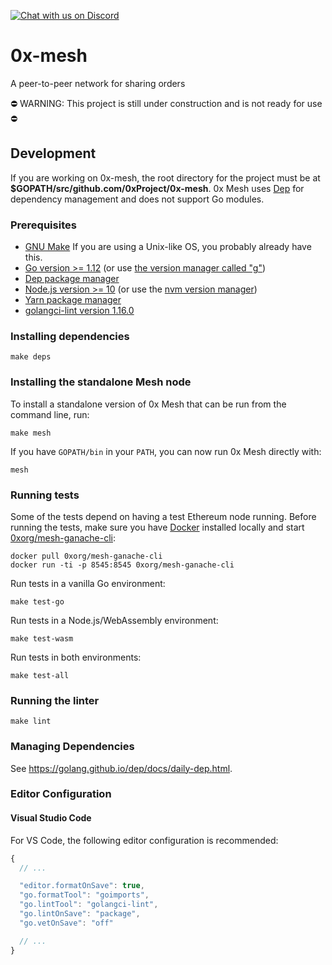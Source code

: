 [![Chat with us on Discord](https://img.shields.io/badge/chat-Discord-brightgreen.svg)](https://discord.gg/HF7fHwk)

# 0x-mesh

A peer-to-peer network for sharing orders

:no_entry: WARNING: This project is still under construction and is not ready for use :no_entry:

## Development

If you are working on 0x-mesh, the root directory for the project must be at
**\$GOPATH/src/github.com/0xProject/0x-mesh**. 0x Mesh uses [Dep](https://golang.github.io/dep/docs/installation.html) for dependency
management and does not support Go modules.

### Prerequisites

- [GNU Make](https://www.gnu.org/software/make/) If you are using a Unix-like OS, you probably already have this.
- [Go version >= 1.12](https://golang.org/dl/) (or use [the version manager called "g"](https://github.com/stefanmaric/g))
- [Dep package manager](https://golang.github.io/dep/docs/installation.html)
- [Node.js version >= 10](https://nodejs.org/en/download/) (or use the [nvm version manager](https://github.com/creationix/nvm))
- [Yarn package manager](https://yarnpkg.com/en/)
- [golangci-lint version 1.16.0](https://github.com/golangci/golangci-lint#install)

### Installing dependencies

```
make deps
```

### Installing the standalone Mesh node

To install a standalone version of 0x Mesh that can be run from the command
line, run:

```
make mesh
```

If you have `GOPATH/bin` in your `PATH`, you can now run 0x Mesh directly with:

```
mesh
```

### Running tests

Some of the tests depend on having a test Ethereum node running. Before running
the tests, make sure you have [Docker](https://docs.docker.com/install/)
installed locally and start
[0xorg/mesh-ganache-cli](https://cloud.docker.com/u/0xorg/repository/docker/0xorg/mesh-ganache-cli):

```
docker pull 0xorg/mesh-ganache-cli
docker run -ti -p 8545:8545 0xorg/mesh-ganache-cli
```

Run tests in a vanilla Go environment:

```
make test-go
```

Run tests in a Node.js/WebAssembly environment:

```
make test-wasm
```

Run tests in both environments:

```
make test-all
```

### Running the linter

```
make lint
```

### Managing Dependencies

See https://golang.github.io/dep/docs/daily-dep.html.

### Editor Configuration

#### Visual Studio Code

For VS Code, the following editor configuration is recommended:

```javascript
{
  // ...

  "editor.formatOnSave": true,
  "go.formatTool": "goimports",
  "go.lintTool": "golangci-lint",
  "go.lintOnSave": "package",
  "go.vetOnSave": "off"

  // ...
}
```
